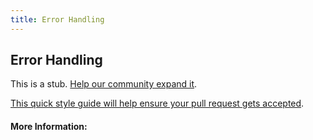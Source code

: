 ```yaml
---
title: Error Handling
---
```


## Error Handling

This is a stub. [Help our community expand it](https://github.com/freeCodeCamp/guide-articles/tree/master/articles/Computer-Science/Error-Handling/index.md).

[This quick style guide will help ensure your pull request gets accepted](https://github.com/freeCodeCamp/guide-articles/blob/master/README.md).

<!-- The article goes here, in GitHub-flavored Markdown. Feel free to add YouTube videos, images, and CodePen/JSBin embeds  -->

#### More Information:
<!-- Please add any articles you think might be helpful to read before writing the article -->


